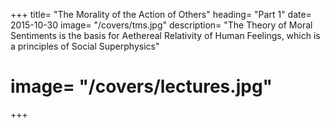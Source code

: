 +++
title=  "The Morality of the Action of Others"
heading=  "Part 1"
date=  2015-10-30
image=  "/covers/tms.jpg"
description=  "The Theory of Moral Sentiments is the basis for Aethereal Relativity of Human Feelings, which is a principles of Social Superphysics"
# image=  "/covers/lectures.jpg"
+++

<!-- The Propriety Of Actions -->
<!-- Advertisement

Part 1=  The Morality of Action
- Section 1=  The Sense of Morality
  - Chapter 1=  Sympathy
  - Chapter 2=  The Pleasure of Mutual Sympathy
  - Chapter 3=  How We Judge The Morality of the Feelings of others, by their Concord or Dissonance With Our Own feelings
  - Chapter 4=  Continuation of Chapter 3
  - Chapter 5=  The amiable and respectable virtues

- Section 2=  The Proper Feelings
  - Introduction
  - Chapter 1=  The Bodily Sensations
  - Chapter 2=  The Feelings from the Imagination
  - Chapter 3=  The Unsocial Feelings
  - Chapter 4=  The Social Feelings
  - Chapter 5=  The Selfish Feelings

- Section 3=  The Effects of Prosperity on our Moral Judgments. Why it is easier to obtain moral approval under prosperity
  - Chapter 1=  Our sympathy for another's sorrow is less than the person's sorrow
  - Chapter 2=  The origin of Ambition and Ranks
  - Chapter 3=  The corruption of our moral sentiments by the our admiration for the rich and our despise of the poor
 -->
